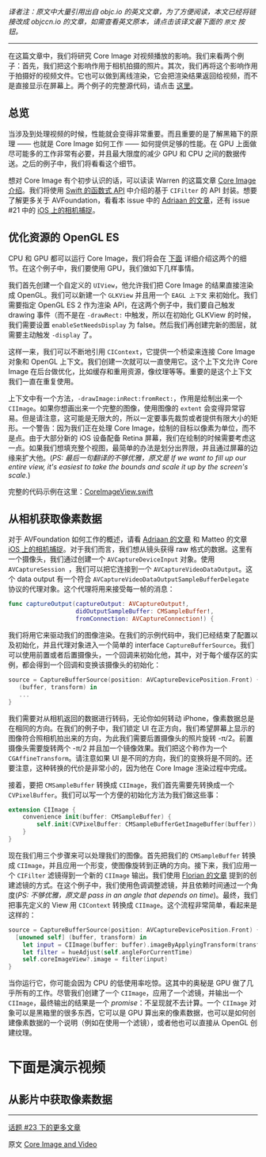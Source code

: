 *译者注：原文中大量引用出自 objc.io 的英文文章，为了方便阅读，本文已经将链接改成 objccn.io 的文章，如需查看英文原本，请点击该译文最下面的 `原文` 按钮。*

---

在这篇文章中，我们将研究 Core Image 对视频播放的影响。我们来看两个例子：首先，我们把这个影响作用于相机拍摄的照片。其次，我们再将这个影响作用于拍摄好的视频文件。它也可以做到离线渲染，它会把渲染结果返回给视频，而不是直接显示在屏幕上。两个例子的完整源代码，请点击 [这里](https://github.com/objcio/core-image-video)。

## 总览

当涉及到处理视频的时候，性能就会变得非常重要。而且重要的是了解黑箱下的原理 —— 也就是 Core Image 如何工作 —— 如何提供足够的性能。在 GPU 上面做尽可能多的工作非常有必要，并且最大限度的减少 GPU 和 CPU 之间的数据传送。之后的例子中，我们将看看这个细节。

想对 Core Image 有个初步认识的话，可以读读 Warren 的这篇文章 [Core Image 介绍](http://objccn.io/issue-21-6/)。我们将使用 [Swift 的函数式 API](http://objccn.io/issue-16-4/) 中介绍的基于 `CIFilter` 的 API 封装。想要了解更多关于 AVFoundation，看看本 issue 中的 [Adriaan 的文章](http://objccn.io/issue-23-1/)，还有 issue #21 中的 [iOS 上的相机捕捉](http://objccn.io/issue-21-3/)。

## 优化资源的 OpenGL ES

CPU 和 GPU 都可以运行 Core Image，我们将会在 [下面](#cpuvsgpu) 详细介绍这两个的细节。在这个例子中，我们要使用 GPU，我们做如下几样事情。

我们首先创建一个自定义的 `UIView`，他允许我们把 Core Image 的结果直接渲染成 OpenGL。我们可以新建一个 `GLKView` 并且用一个 `EAGL 上下文` 来初始化。我们需要指定 OpenGL ES 2 作为渲染 API，在这两个例子中，我们要自己触发 drawing 事件（而不是在 `-drawRect:` 中触发，所以在初始化 GLKView 的时候，我们需要设置 `enableSetNeedsDisplay` 为 false。然后我们再创建完新的图层，就需要主动触发 `-display` 了。

这样一来，我们可以不断地引用 `CIContext`，它提供一个桥梁来连接 Core Image 对象和 OpenGL 上下文。我们创建一次就可以一直使用它。这个上下文允许 Core Image 在后台做优化，比如缓存和重用资源，像纹理等等。重要的是这个上下文我们一直在重复使用。

上下文中有一个方法，`-drawImage:inRect:fromRect:`，作用是绘制出来一个 `CIImage`。如果你想画出来一个完整的图像，使用图像的 `extent` 会变得异常容易。但是请注意，这可能是无限大的，所以一定要事先裁剪或者提供有限大小的矩形。一个警告：因为我们正在处理 Core Image，绘制的目标以像素为单位，而不是点。由于大部分新的 iOS 设备配备 Retina 屏幕，我们在绘制的时候需要考虑这一点。如果我们想填充整个视图，最简单的办法是划分出界限，并且通过屏幕的边缘来扩大他。(*PS: 最后一句翻译的不够优雅，原文是 If we want to fill up our entire view, it's easiest to take the bounds and scale it up by the screen's scale.*)

完整的代码示例在这里：[CoreImageView.swift](https://github.com/objcio/core-image-video/blob/master/CoreImageVideo/CoreImageView.swift)

## 从相机获取像素数据

对于 AVFoundation 如何工作的概述，请看 [Adriaan 的文章](http://objccn.io/issue-23-1/) 和 Matteo 的文章 [iOS 上的相机捕捉](http://objccn.io/issue-21-3/)。对于我们而言，我们想从镜头获得 raw 格式的数据。这里有一个摄像头，我们通过创建一个 `AVCaptureDeviceInput` 对象。使用 `AVCaptureSession `，我们可以把它连接到一个 `AVCaptureVideoDataOutput`。这个 data output 有一个符合 `AVCaptureVideoDataOutputSampleBufferDelegate` 协议的代理对象。这个代理将用来接受每一帧的消息：

```swift
func captureOutput(captureOutput: AVCaptureOutput!,
                   didOutputSampleBuffer: CMSampleBuffer!,
                   fromConnection: AVCaptureConnection!) {
```

我们将用它来驱动我们的图像渲染。在我们的示例代码中，我们已经结束了配置以及初始化，并且代理对象进入一个简单的 interface `CaptureBufferSource`。我们可以使用前置或者后置摄像头，一个回调来初始化他，其中，对于每个缓存区的实例，都会得到一个回调和变换该摄像头的初始化：

```swift
source = CaptureBufferSource(position: AVCaptureDevicePosition.Front) {
   (buffer, transform) in
   ...
}
```

我们需要对从相机返回的数据进行转码，无论你如何转动 iPhone，像素数据总是在相同的方向。在我们的例子中，我们锁定 UI 在正方向，我们希望屏幕上显示的图像符合照相机拍出来的方向，为此我们需要后置摄像头的照片旋转 -π/2。前置摄像头需要旋转两个 -π/2 并且加一个镜像效果。我们把这个称作为一个 `CGAffineTransform`。请注意如果 UI 是不同的方向，我们的变换将是不同的。还要注意，这种转换的代价是非常小的，因为他在 Core Image 渲染过程中完成。

接着，要把 `CMSampleBuffer` 转换成 `CIImage`，我们首先需要先转换成一个 `CVPixelBuffer`。我们可以写一个方便的初始化方法为我们做这些事：

```swift
extension CIImage {
    convenience init(buffer: CMSampleBuffer) {
        self.init(CVPixelBuffer: CMSampleBufferGetImageBuffer(buffer))
    }
}
```

现在我们用三个步骤来可以处理我们的图像。首先把我们的 `CMSampleBuffer` 转换成 `CIImage`，并且应用一个形变，使图像旋转到正确的方向。接下来，我们应用一个 `CIFilter` 滤镜得到一个新的 `CIImage` 输出。我们使用 [Florian 的文章](http://objccn.io/issue-16-4/) 提到的创建滤镜的方式。在这个例子中，我们使用色调调整滤镜，并且依赖时间通过一个角度(*PS: 不够优雅，原文是 pass in an angle that depends on time*)。最终，我们把事先定义的 View 用 `CIContext` 转换成 `CIImage`。这个流程非常简单，看起来是这样的：

```swift
source = CaptureBufferSource(position: AVCaptureDevicePosition.Front) {
  [unowned self] (buffer, transform) in
    let input = CIImage(buffer: buffer).imageByApplyingTransform(transform)
    let filter = hueAdjust(self.angleForCurrentTime)
    self.coreImageView?.image = filter(input)
}
```

当你运行它，你可能会因为 CPU 的低使用率吃惊。这其中的奥秘是 GPU 做了几乎所有的工作。尽管我们创建了一个 `CIImage`，应用了一个滤镜，并输出一个 `CIImage`，最终输出的结果是一个 *promise*：不呈现就不去计算。一个 `CIImage` 对象可以是黑箱里的很多东西，它可以是 GPU 算出来的像素数据，也可以是如何创建像素数据的一个说明（例如在使用一个滤镜），或者他也可以直接从 OpenGL 创建纹理。

# 下面是演示视频



## 从影片中获取像素数据




















---

[话题 #23 下的更多文章](http://www.objccn.io/issue-23)

原文 [Core Image and Video](http://www.objc.io/issue-23/core-image-video.html)